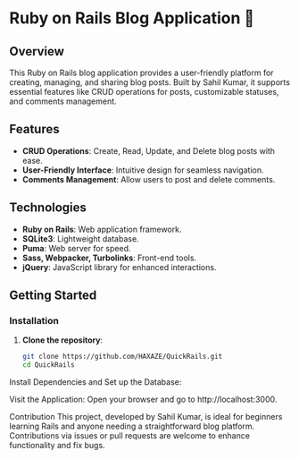 # Ruby on Rails Blog Application 💎

## Overview
This Ruby on Rails blog application provides a user-friendly platform for creating, managing, and sharing blog posts. Built by Sahil Kumar, it supports essential features like CRUD operations for posts, customizable statuses, and comments management.

## Features
- **CRUD Operations**: Create, Read, Update, and Delete blog posts with ease.
- **User-Friendly Interface**: Intuitive design for seamless navigation.
- **Comments Management**: Allow users to post and delete comments.

## Technologies
- **Ruby on Rails**: Web application framework.
- **SQLite3**: Lightweight database.
- **Puma**: Web server for speed.
- **Sass, Webpacker, Turbolinks**: Front-end tools.
- **jQuery**: JavaScript library for enhanced interactions.

## Getting Started
### Installation
1. **Clone the repository**:
   ```bash
   git clone https://github.com/HAXAZE/QuickRails.git
   cd QuickRails
Install Dependencies and Set up the Database:


Visit the Application:
Open your browser and go to http://localhost:3000.

Contribution
This project, developed by Sahil Kumar, is ideal for beginners learning Rails and anyone needing a straightforward blog platform. Contributions via issues or pull requests are welcome to enhance functionality and fix bugs.

